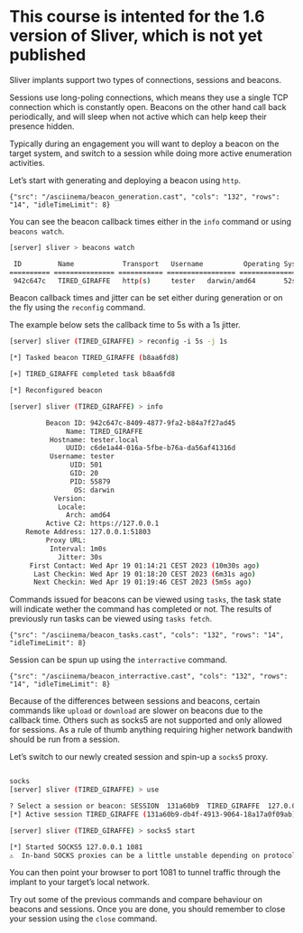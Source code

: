 # This course is intented for the 1.6 version of Sliver, which is not yet published

Sliver implants support two types of connections, sessions and beacons.

Sessions use long-poling connections, which means they use a single TCP connection which is constantly open. Beacons on the other hand call back periodically, and will sleep when not active which can help keep their presence hidden.

Typically during an engagement you will want to deploy a beacon on the target system, and switch to a session while doing more active enumeration activities.

Let’s start with generating and deploying a beacon using `http`.

```asciinema
{"src": "/asciinema/beacon_generation.cast", "cols": "132", "rows": "14", "idleTimeLimit": 8}
```

You can see the beacon callback times either in the `info` command or using `beacons watch`.

```bash
[server] sliver > beacons watch

 ID         Name            Transport   Username          Operating System   Last Check-In   Next Check-In
========== =============== =========== ================= ================== =============== ===============
 942c647c   TIRED_GIRAFFE   http(s)     tester   darwin/amd64       52s             12s

```

Beacon callback times and jitter can be set either during generation or on the fly using the `reconfig` command.

The example below sets the callback time to 5s with a 1s jitter.

```bash
[server] sliver (TIRED_GIRAFFE) > reconfig -i 5s -j 1s

[*] Tasked beacon TIRED_GIRAFFE (b8aa6fd8)

[+] TIRED_GIRAFFE completed task b8aa6fd8

[*] Reconfigured beacon

[server] sliver (TIRED_GIRAFFE) > info

         Beacon ID: 942c647c-8409-4877-9fa2-b84a7f27ad45
              Name: TIRED_GIRAFFE
          Hostname: tester.local
              UUID: c6de1a44-016a-5fbe-b76a-da56af41316d
          Username: tester
               UID: 501
               GID: 20
               PID: 55879
                OS: darwin
           Version:
            Locale:
              Arch: amd64
         Active C2: https://127.0.0.1
    Remote Address: 127.0.0.1:51803
         Proxy URL:
          Interval: 1m0s
            Jitter: 30s
     First Contact: Wed Apr 19 01:14:21 CEST 2023 (10m30s ago)
      Last Checkin: Wed Apr 19 01:18:20 CEST 2023 (6m31s ago)
      Next Checkin: Wed Apr 19 01:19:46 CEST 2023 (5m5s ago)
```

Commands issued for beacons can be viewed using `tasks`, the task state will indicate wether the command has completed or not.  The results of previously run tasks can be viewed using `tasks fetch`.

```asciinema
{"src": "/asciinema/beacon_tasks.cast", "cols": "132", "rows": "14", "idleTimeLimit": 8}
```

Session can be spun up using the `interractive` command.

```asciinema
{"src": "/asciinema/beacon_interractive.cast", "cols": "132", "rows": "14", "idleTimeLimit": 8}
```

Because of the differences between sessions and beacons, certain commands like `upload` or `download` are slower on beacons due to the callback time. Others such as socks5 are not supported and only allowed for sessions. As a rule of thumb anything requiring higher network bandwith should be run from a session.

Let’s switch to our newly created session and spin-up a `socks5` proxy.

```bash

socks
[server] sliver (TIRED_GIRAFFE) > use

? Select a session or beacon: SESSION  131a60b9  TIRED_GIRAFFE  127.0.0.1:51969  tester.local  tester  darwin/amd64
[*] Active session TIRED_GIRAFFE (131a60b9-db4f-4913-9064-18a17a0f09ab)

[server] sliver (TIRED_GIRAFFE) > socks5 start

[*] Started SOCKS5 127.0.0.1 1081
⚠️  In-band SOCKS proxies can be a little unstable depending on protocol
```

You can then point your browser to port 1081 to tunnel traffic through the implant to your target’s local network.

Try out some of the previous commands and compare behaviour on beacons and sessions. Once you are done, you should remember to close your session using the `close` command.
